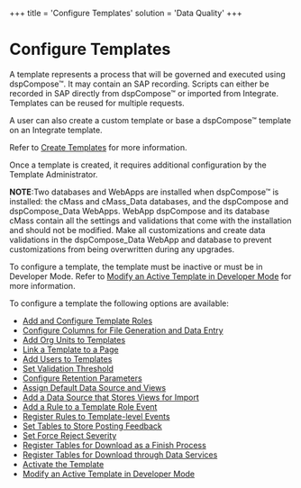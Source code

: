 +++
title = 'Configure Templates'
solution = 'Data Quality'
+++

# Configure Templates

A template represents a process that will be governed and executed using
dspCompose™. It may contain an SAP recording. Scripts can either be
recorded in SAP directly from dspCompose™ or imported from Integrate.
Templates can be reused for multiple requests.

A user can also create a custom template or base a dspCompose™ template
on an Integrate template.

Refer to [Create Templates](Create_Templates.htm) for more information.

Once a template is created, it requires additional configuration by the
Template Administrator.

**NOTE**:Two databases and WebApps are installed when dspCompose™ is
installed: the cMass and cMass\_Data databases, and the dspCompose and
dspCompose\_Data WebApps. WebApp dspCompose and its database cMass
contain all the settings and validations that come with the installation
and should not be modified. Make all customizations and create data
validations in the dspCompose\_Data WebApp and database to prevent
customizations from being overwritten during any upgrades.

To configure a template, the template must be inactive or must be in
Developer Mode. Refer to [Modify an Active Template in Developer
Mode](Modify_an_Active_Template_in_Developer_Mode.htm) for more
information.

To configure a template the following options are available:

  - [Add and Configure Template
    Roles](Add_and_Configure_Template_Roles.htm)
  - [Configure Columns for File Generation and Data
    Entry](Configure_Columns_for_File_Generation.htm)
  - [Add Org Units to
    Templates](Set_up_Org_Units.htm#Add_Org_Units_to_a_Template)
  - [Link a Template to a Page](Link_a_Template_to_a_Page.htm)
  - [Add Users to Templates](Add_Users_to_Templates.htm)
  - [Set Validation Threshold](Set_Validation_Threshold.htm)
  - [Configure Retention Parameters](Configure_Retention_Parameters.htm)
  - [Assign Default Data Source and
    Views](Assign_Default_Data_Source_and_Views.htm)
  - [Add a Data Source that Stores Views for
    Import](Add_a_Data_Source_that_Stores_Views_for_Import.htm)
  - [Add a Rule to a Template Role
    Event](Add_a_Rule_to_a_Template_Role_Event.htm)
  - [Register Rules to Template-level
    Events](Register_Rules_to_Template%20level_Events.htm)
  - [Set Tables to Store Posting
    Feedback](Set_Tables_to_Store_Posting_Feedback.htm)
  - [Set Force Reject Severity](Set_Force_Reject_Severity.htm)
  - [Register Tables for Download as a Finish
    Process](Register_Tables_to_Download_as_a_Finish_Process_Using_Collect.htm)
  - [Register Tables for Download through Data
    Services](Register_Tables_for_Download_through_Data_Services.htm)
  - [Activate the Template](Activate_the_Template.htm)
  - [Modify an Active Template in Developer
    Mode](Modify_an_Active_Template_in_Developer_Mode.htm)

